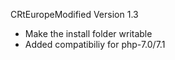 CRtEuropeModified Version 1.3

- Make the install folder writable
- Added compatibiliy for php-7.0/7.1